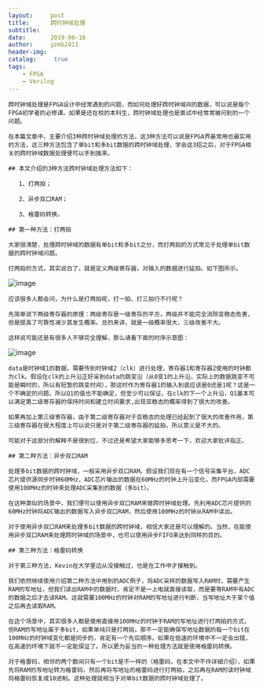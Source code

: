 ```yaml
---
layout:     post
title:      跨时钟域处理
subtitle:   
date:       2019-06-10
author:     yzmb2411
header-img: 
catalog: 	 true
tags:
    - FPGA
    - Verilog
---
```

    跨时钟域处理是FPGA设计中经常遇到的问题，而如何处理好跨时钟域间的数据，可以说是每个FPGA初学者的必修课。如果是还在校的本科生，跨时钟域处理也是面试中经常常被问到的一个问题。

    在本篇文章中，主要介绍3种跨时钟域处理的方法，这3种方法可以说是FPGA界最常用也最实用的方法，这三种方法包含了单bit和多bit数据的跨时钟域处理，学会这3招之后，对于FPGA相关的跨时钟域数据处理便可以手到擒来。

    ## 本文介绍的3种方法跨时钟域处理方法如下：

       1、打两拍；
	   
       2、异步双口RAM；
	   
       3、格雷码转换。
	   
    ## 第一种方法：打两拍
	
    大家很清楚，处理跨时钟域的数据有单bit和多bit之分，而打两拍的方式常见于处理单bit数据的跨时钟域问题。

    打两拍的方式，其实说白了，就是定义两级寄存器，对输入的数据进行延拍。如下图所示。
	
![image](https://wxt.sinaimg.cn/mw1024/ab20a024ly1g3vydpnkh3j20i408tjsf.jpg?tags=%5B%5D)
	
    应该很多人都会问，为什么是打两拍呢，打一拍、打三拍行不行呢？

    先简单说下两级寄存器的原理：两级寄存是一级寄存的平方，两级并不能完全消除亚稳态危害，但是提高了可靠性减少其发生概率。总的来讲，就是一级概率很大，三级改善不大。

    这样说可能还是有很多人不够完全理解，那么请看下面的时序示意图：
	
![image](https://wx2.sinaimg.cn/mw1024/ab20a024ly1g3vyenh97sj20i607emxc.jpg)
	
    data是时钟域1的数据，需要传到时钟域2（clk）进行处理，寄存器1和寄存器2使用的时钟都为clk。假设在clk的上升沿正好采到data的跳变沿（从0变1的上升沿，实际上的数据跳变不可能是瞬时的，所以有短暂的跳变时间），那这时作为寄存器1的输入到底应该是0还是1呢？这是一个不确定的问题。所以Q1的值也不能确定，但至少可以保证，在clk的下一个上升沿，Q1基本可以满足第二级寄存器的保持时间和建立时间要求,出现亚稳态的概率得到了很大的改善。

    如果再加上第三级寄存器，由于第二级寄存器对于亚稳态的处理已经起到了很大的改善作用，第三级寄存器在很大程度上可以说只是对于第二级寄存器的延拍，所以意义是不大的。

    可能对于这部分的解释不是很到位，不过还是希望大家能够多思考一下，欢迎大家批评指正。

    ## 第二种方法：异步双口RAM
	
    处理多bit数据的跨时钟域，一般采用异步双口RAM。假设我们现在有一个信号采集平台，ADC芯片提供源同步时钟60MHz，ADC芯片输出的数据在60MHz的时钟上升沿变化，而FPGA内部需要使用100MHz的时钟来处理ADC采集到的数据（多bit）。

    在这种类似的场景中，我们便可以使用异步双口RAM来做跨时钟域处理。先利用ADC芯片提供的60MHz时钟将ADC输出的数据写入异步双口RAM，然后使用100MHz的时钟从RAM中读出。

    对于使用异步双口RAM来处理多bit数据的跨时钟域，相信大家还是可以理解的。当然，在能使用异步双口RAM来处理跨时钟域的场景中，也可以使用异步FIFO来达到同样的目的。

    ## 第三种方法：格雷码转换
	
    对于第三种方法，Kevin在大学里边从没接触过，也是在工作中才接触到。

    我们依然继续使用介绍第二种方法中用到的ADC例子，将ADC采样的数据写入RAM时，需要产生RAM的写地址，但我们读出RAM中的数据时，肯定不是一上电就直接读取，而是要等RAM中有ADC的数据之后才去读RAM。这就需要100MHz的时钟对RAM的写地址进行判断，当写地址大于某个值之后再去读取RAM。

    在这个场景中，其实很多人都是使用直接用100MHz的时钟于RAM的写地址进行打两拍的方式，但RAM的写地址属于多bit，如果单纯只是打两拍，那不一定能确保写地址数据的每一个bit在100MHz的时钟域变化都是同步的，肯定有一个先后顺序。如果在低速的环境中不一定会出错，在高速的环境下就不一定能保证了。所以更为妥当的一种处理方法就是使用格雷码转换。

    对于格雷码，相邻的两个数间只有一个bit是不一样的（格雷码，在本文中不作详细介绍），如果先将RAM的写地址转为格雷码，然后再将写地址的格雷码进行打两拍，之后再在RAM的读时钟域将格雷码恢复成10进制。这种处理就相当于对单bit数据的跨时钟域处理了。

